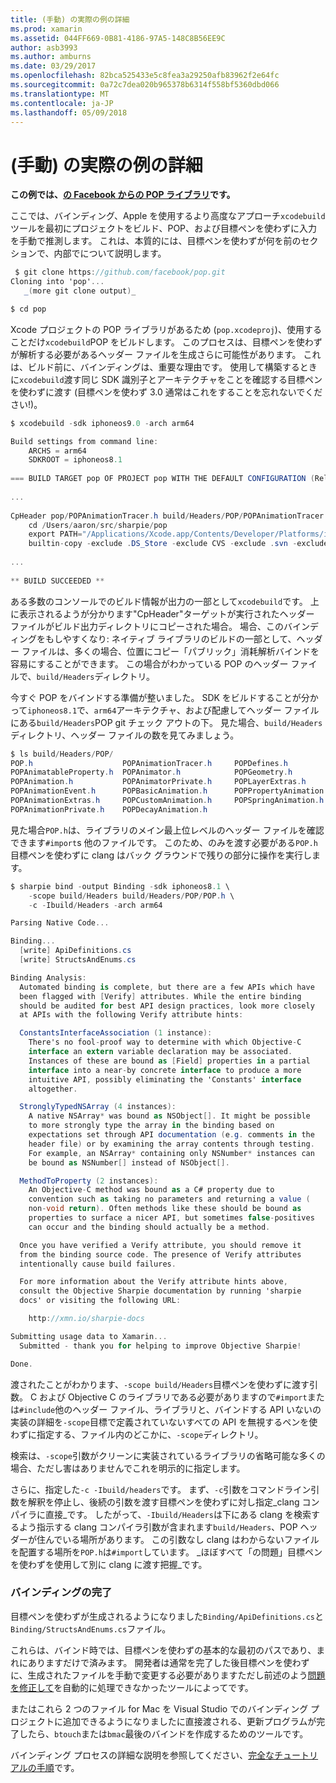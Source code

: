 ```yaml
---
title: (手動) の実際の例の詳細
ms.prod: xamarin
ms.assetid: 044FF669-0B81-4186-97A5-148C8B56EE9C
author: asb3993
ms.author: amburns
ms.date: 03/29/2017
ms.openlocfilehash: 82bca525433e5c8fea3a29250afb83962f2e64fc
ms.sourcegitcommit: 0a72c7dea020b965378b6314f558bf5360dbd066
ms.translationtype: MT
ms.contentlocale: ja-JP
ms.lasthandoff: 05/09/2018
---
```

# <a name="advanced-manual-real-world-example"></a>(手動) の実際の例の詳細


**この例では、[の Facebook からの POP ライブラリ](https://github.com/facebook/pop)です。**


ここでは、バインディング、Apple を使用するより高度なアプローチ`xcodebuild`ツールを最初にプロジェクトをビルド、POP、および目標ペンを使わずに入力を手動で推測します。 これは、本質的には、目標ペンを使わずが何を前のセクションで、内部でについて説明します。

```csharp
 $ git clone https://github.com/facebook/pop.git
Cloning into 'pop'...
   _(more git clone output)_

$ cd pop
```

Xcode プロジェクトの POP ライブラリがあるため (`pop.xcodeproj`)、使用することだけ`xcodebuild`POP をビルドします。 このプロセスは、目標ペンを使わずが解析する必要があるヘッダー ファイルを生成さらに可能性があります。 これは、ビルド前に、バインディングは、重要な理由です。 使用して構築するときに`xcodebuild`渡す同じ SDK 識別子とアーキテクチャをことを確認する目標ペンを使わずに渡す (目標ペンを使わず 3.0 通常はこれをすることを忘れないでください!)。

```csharp
$ xcodebuild -sdk iphoneos9.0 -arch arm64

Build settings from command line:
    ARCHS = arm64
    SDKROOT = iphoneos8.1
 
=== BUILD TARGET pop OF PROJECT pop WITH THE DEFAULT CONFIGURATION (Release) ===
 
...
 
CpHeader pop/POPAnimationTracer.h build/Headers/POP/POPAnimationTracer.h
    cd /Users/aaron/src/sharpie/pop
    export PATH="/Applications/Xcode.app/Contents/Developer/Platforms/iPhoneOS.platform/Developer/usr/bin:/Applications/Xcode.app/Contents/Developer/usr/bin:/Users/aaron/bin::/usr/local/bin:/usr/bin:/bin:/usr/sbin:/sbin:/opt/X11/bin:/usr/local/git/bin:/Users/aaron/.rvm/bin"
    builtin-copy -exclude .DS_Store -exclude CVS -exclude .svn -exclude .git -exclude .hg -strip-debug-symbols -strip-tool /Applications/Xcode.app/Contents/Developer/Toolchains/XcodeDefault.xctoolchain/usr/bin/strip -resolve-src-symlinks /Users/aaron/src/sharpie/pop/pop/POPAnimationTracer.h /Users/aaron/src/sharpie/pop/build/Headers/POP
 
...
 
** BUILD SUCCEEDED **
```

ある多数のコンソールでのビルド情報が出力の一部として`xcodebuild`です。 上に表示されるようが分かります"CpHeader"ターゲットが実行されたヘッダー ファイルがビルド出力ディレクトリにコピーされた場合。 場合、このバインディングをもしやすくなり: ネイティブ ライブラリのビルドの一部として、ヘッダー ファイルは、多くの場合、位置にコピー「パブリック」消耗解析バインドを容易にすることができます。 この場合がわかっている POP のヘッダー ファイルで、`build/Headers`ディレクトリ。

今すぐ POP をバインドする準備が整いました。 SDK をビルドすることが分かって`iphoneos8.1`で、`arm64`アーキテクチャ、および配慮してヘッダー ファイルにある`build/Headers`POP git チェック アウトの下。 見た場合、`build/Headers`ディレクトリ、ヘッダー ファイルの数を見てみましょう。

```csharp
$ ls build/Headers/POP/
POP.h                    POPAnimationTracer.h     POPDefines.h
POPAnimatableProperty.h  POPAnimator.h            POPGeometry.h
POPAnimation.h           POPAnimatorPrivate.h     POPLayerExtras.h
POPAnimationEvent.h      POPBasicAnimation.h      POPPropertyAnimation.h
POPAnimationExtras.h     POPCustomAnimation.h     POPSpringAnimation.h
POPAnimationPrivate.h    POPDecayAnimation.h
```

見た場合`POP.h`は、ライブラリのメイン最上位レベルのヘッダー ファイルを確認できます`#import`s 他のファイルです。 このため、のみを渡す必要がある`POP.h`目標ペンを使わずに clang はバック グラウンドで残りの部分に操作を実行します。

```csharp
$ sharpie bind -output Binding -sdk iphoneos8.1 \
    -scope build/Headers build/Headers/POP/POP.h \
    -c -Ibuild/Headers -arch arm64

Parsing Native Code...

Binding...
  [write] ApiDefinitions.cs
  [write] StructsAndEnums.cs

Binding Analysis:
  Automated binding is complete, but there are a few APIs which have
  been flagged with [Verify] attributes. While the entire binding
  should be audited for best API design practices, look more closely
  at APIs with the following Verify attribute hints:

  ConstantsInterfaceAssociation (1 instance):
    There's no fool-proof way to determine with which Objective-C
    interface an extern variable declaration may be associated.
    Instances of these are bound as [Field] properties in a partial
    interface into a near-by concrete interface to produce a more
    intuitive API, possibly eliminating the 'Constants' interface
    altogether.

  StronglyTypedNSArray (4 instances):
    A native NSArray* was bound as NSObject[]. It might be possible
    to more strongly type the array in the binding based on
    expectations set through API documentation (e.g. comments in the
    header file) or by examining the array contents through testing.
    For example, an NSArray* containing only NSNumber* instances can
    be bound as NSNumber[] instead of NSObject[].

  MethodToProperty (2 instances):
    An Objective-C method was bound as a C# property due to
    convention such as taking no parameters and returning a value (
    non-void return). Often methods like these should be bound as
    properties to surface a nicer API, but sometimes false-positives
    can occur and the binding should actually be a method.

  Once you have verified a Verify attribute, you should remove it
  from the binding source code. The presence of Verify attributes
  intentionally cause build failures.

  For more information about the Verify attribute hints above,
  consult the Objective Sharpie documentation by running 'sharpie
  docs' or visiting the following URL:

    http://xmn.io/sharpie-docs

Submitting usage data to Xamarin...
  Submitted - thank you for helping to improve Objective Sharpie!

Done.
```

渡されたことがわかります、`-scope build/Headers`目標ペンを使わずに渡す引数。 C および Objective C のライブラリである必要がありますので`#import`または`#include`他のヘッダー ファイル、ライブラリと、バインドする API いないの実装の詳細を`-scope`目標で定義されていないすべての API を無視するペンを使わずに指定する、ファイル内のどこかに、`-scope`ディレクトリ。

検索は、`-scope`引数がクリーンに実装されているライブラリの省略可能な多くの場合、ただし害はありませんでこれを明示的に指定します。

さらに、指定した`-c -Ibuild/headers`です。 まず、`-c`引数をコマンドライン引数を解釈を停止し、後続の引数を渡す目標ペンを使わずに対し指定_clang コンパイラに直接_です。 したがって、`-Ibuild/Headers`は下にある clang を検索するよう指示する clang コンパイラ引数が含まれます`build/Headers`、POP ヘッダーが住んでいる場所があります。 この引数なし clang はわからないファイルを配置する場所を`POP.h`は`#import`しています。 _ほぼすべて「の問題」目標ペンを使わずを使用して別に clang に渡す把握_です。

### <a name="completing-the-binding"></a>バインディングの完了

目標ペンを使わずが生成されるようになりました`Binding/ApiDefinitions.cs`と`Binding/StructsAndEnums.cs`ファイル。

これらは、バインド時では、目標ペンを使わずの基本的な最初のパスであり、まれにありますだけで済みます。 開発者は通常を完了した後目標ペンを使わずに、生成されたファイルを手動で変更する必要がありますただし前述のよう[問題を修正して](~/cross-platform/macios/binding/objective-sharpie/platform/apidefinitions-structsandenums.md)を自動的に処理できなかったツールによってです。

またはこれら 2 つのファイル for Mac を Visual Studio でのバインディング プロジェクトに追加できるようになりましたに直接渡される、更新プログラムが完了したら、`btouch`または`bmac`最後のバインドを作成するためのツールです。

バインディング プロセスの詳細な説明を参照してください、[完全なチュートリアルの手順](~/ios/platform/binding-objective-c/walkthrough.md)です。

